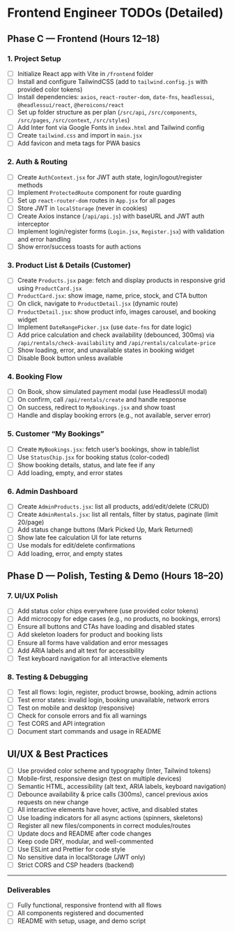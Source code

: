 
# Frontend Engineer TODOs (Detailed)

## Phase C — Frontend (Hours 12–18)

### 1. Project Setup
- [ ] Initialize React app with Vite in `/frontend` folder
- [ ] Install and configure TailwindCSS (add to `tailwind.config.js` with provided color tokens)
- [ ] Install dependencies: `axios`, `react-router-dom`, `date-fns`, `headlessui`, `@headlessui/react`, `@heroicons/react`
- [ ] Set up folder structure as per plan (`/src/api`, `/src/components`, `/src/pages`, `/src/context`, `/src/styles`)
- [ ] Add Inter font via Google Fonts in `index.html` and Tailwind config
- [ ] Create `tailwind.css` and import in `main.jsx`
- [ ] Add favicon and meta tags for PWA basics

### 2. Auth & Routing
- [ ] Create `AuthContext.jsx` for JWT auth state, login/logout/register methods
- [ ] Implement `ProtectedRoute` component for route guarding
- [ ] Set up `react-router-dom` routes in `App.jsx` for all pages
- [ ] Store JWT in `localStorage` (never in cookies)
- [ ] Create Axios instance (`/api/api.js`) with baseURL and JWT auth interceptor
- [ ] Implement login/register forms (`Login.jsx`, `Register.jsx`) with validation and error handling
- [ ] Show error/success toasts for auth actions

### 3. Product List & Details (Customer)
- [ ] Create `Products.jsx` page: fetch and display products in responsive grid using `ProductCard.jsx`
- [ ] `ProductCard.jsx`: show image, name, price, stock, and CTA button
- [ ] On click, navigate to `ProductDetail.jsx` (dynamic route)
- [ ] `ProductDetail.jsx`: show product info, images carousel, and booking widget
- [ ] Implement `DateRangePicker.jsx` (use `date-fns` for date logic)
- [ ] Add price calculation and check availability (debounced, 300ms) via `/api/rentals/check-availability` and `/api/rentals/calculate-price`
- [ ] Show loading, error, and unavailable states in booking widget
- [ ] Disable Book button unless available

### 4. Booking Flow
- [ ] On Book, show simulated payment modal (use HeadlessUI modal)
- [ ] On confirm, call `/api/rentals/create` and handle response
- [ ] On success, redirect to `MyBookings.jsx` and show toast
- [ ] Handle and display booking errors (e.g., not available, server error)

### 5. Customer “My Bookings”
- [ ] Create `MyBookings.jsx`: fetch user’s bookings, show in table/list
- [ ] Use `StatusChip.jsx` for booking status (color-coded)
- [ ] Show booking details, status, and late fee if any
- [ ] Add loading, empty, and error states

### 6. Admin Dashboard
- [ ] Create `AdminProducts.jsx`: list all products, add/edit/delete (CRUD)
- [ ] Create `AdminRentals.jsx`: list all rentals, filter by status, paginate (limit 20/page)
- [ ] Add status change buttons (Mark Picked Up, Mark Returned)
- [ ] Show late fee calculation UI for late returns
- [ ] Use modals for edit/delete confirmations
- [ ] Add loading, error, and empty states

## Phase D — Polish, Testing & Demo (Hours 18–20)

### 7. UI/UX Polish
- [ ] Add status color chips everywhere (use provided color tokens)
- [ ] Add microcopy for edge cases (e.g., no products, no bookings, errors)
- [ ] Ensure all buttons and CTAs have loading and disabled states
- [ ] Add skeleton loaders for product and booking lists
- [ ] Ensure all forms have validation and error messages
- [ ] Add ARIA labels and alt text for accessibility
- [ ] Test keyboard navigation for all interactive elements

### 8. Testing & Debugging
- [ ] Test all flows: login, register, product browse, booking, admin actions
- [ ] Test error states: invalid login, booking unavailable, network errors
- [ ] Test on mobile and desktop (responsive)
- [ ] Check for console errors and fix all warnings
- [ ] Test CORS and API integration
- [ ] Document start commands and usage in README

## UI/UX & Best Practices

- [ ] Use provided color scheme and typography (Inter, Tailwind tokens)
- [ ] Mobile-first, responsive design (test on multiple devices)
- [ ] Semantic HTML, accessibility (alt text, ARIA labels, keyboard navigation)
- [ ] Debounce availability & price calls (300ms), cancel previous axios requests on new change
- [ ] All interactive elements have hover, active, and disabled states
- [ ] Use loading indicators for all async actions (spinners, skeletons)
- [ ] Register all new files/components in correct modules/routes
- [ ] Update docs and README after code changes
- [ ] Keep code DRY, modular, and well-commented
- [ ] Use ESLint and Prettier for code style
- [ ] No sensitive data in localStorage (JWT only)
- [ ] Strict CORS and CSP headers (backend)

---

### Deliverables
- [ ] Fully functional, responsive frontend with all flows
- [ ] All components registered and documented
- [ ] README with setup, usage, and demo script
